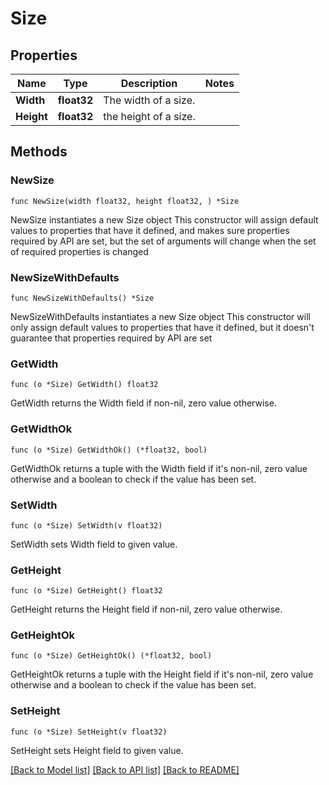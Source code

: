 # Size

## Properties

Name | Type | Description | Notes
------------ | ------------- | ------------- | -------------
**Width** | **float32** | The width of a size. | 
**Height** | **float32** | the height of a size. | 

## Methods

### NewSize

`func NewSize(width float32, height float32, ) *Size`

NewSize instantiates a new Size object
This constructor will assign default values to properties that have it defined,
and makes sure properties required by API are set, but the set of arguments
will change when the set of required properties is changed

### NewSizeWithDefaults

`func NewSizeWithDefaults() *Size`

NewSizeWithDefaults instantiates a new Size object
This constructor will only assign default values to properties that have it defined,
but it doesn't guarantee that properties required by API are set

### GetWidth

`func (o *Size) GetWidth() float32`

GetWidth returns the Width field if non-nil, zero value otherwise.

### GetWidthOk

`func (o *Size) GetWidthOk() (*float32, bool)`

GetWidthOk returns a tuple with the Width field if it's non-nil, zero value otherwise
and a boolean to check if the value has been set.

### SetWidth

`func (o *Size) SetWidth(v float32)`

SetWidth sets Width field to given value.


### GetHeight

`func (o *Size) GetHeight() float32`

GetHeight returns the Height field if non-nil, zero value otherwise.

### GetHeightOk

`func (o *Size) GetHeightOk() (*float32, bool)`

GetHeightOk returns a tuple with the Height field if it's non-nil, zero value otherwise
and a boolean to check if the value has been set.

### SetHeight

`func (o *Size) SetHeight(v float32)`

SetHeight sets Height field to given value.



[[Back to Model list]](../README.md#documentation-for-models) [[Back to API list]](../README.md#documentation-for-api-endpoints) [[Back to README]](../README.md)


